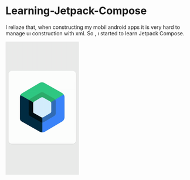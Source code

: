 # Learning-Jetpack-Compose
I reliaze that, when constructing my mobil android apps it is very hard to manage uı construction with xml. So , ı started to learn  Jetpack Compose. 


<img src="landing-preview-animation.gif" width="200">
